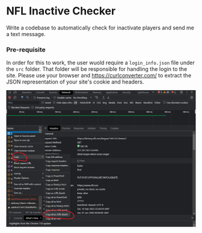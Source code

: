 # NFL Inactive Checker

Write a codebase to automatically check for inactivate players and send me a text message.

### Pre-requisite

In order for this to work, the user wuold require a `login_info.json` file under the `src` folder. That folder will be responsible for handling the login to the site. Please use your browser and https://curlconverter.com/ to extract the JSON representation of your site's cookie and headers.

![Alt text](/assets/image.png)